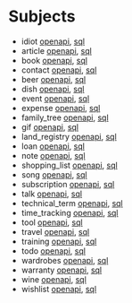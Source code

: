  # Subjects

* idiot [openapi](idiot/swagger/swagger.yml), [sql](idiot/sql/data.sql)
* article [openapi](article/swagger/swagger.yml), [sql](article/sql/data.sql)
* book [openapi](book/swagger/swagger.yml), [sql](book/sql/data.sql)
* contact [openapi](contact/swagger/swagger.yml), [sql](contact/sql/data.sql)
* beer [openapi](beer/swagger/swagger.yml), [sql](beer/sql/data.sql)
* dish [openapi](dish/swagger/swagger.yml), [sql](dish/sql/data.sql)
* event [openapi](event/swagger/swagger.yml), [sql](event/sql/data.sql)
* expense [openapi](expense/swagger/swagger.yml), [sql](expense/sql/data.sql)
* family_tree [openapi](family_tree/swagger/swagger.yml), [sql](family_tree/sql/data.sql)
* gif [openapi](gif/swagger/swagger.yml), [sql](gif/sql/data.sql)
* land_registry [openapi](land_registry/swagger/swagger.yml), [sql](land_registry/sql/data.sql)
* loan [openapi](loan/swagger/swagger.yml), [sql](loan/sql/data.sql)
* note [openapi](note/swagger/swagger.yml), [sql](note/sql/data.sql)
* shopping_list [openapi](shopping_list/swagger/swagger.yml), [sql](shopping_list/sql/data.sql)
* song [openapi](song/swagger/swagger.yml), [sql](song/sql/data.sql)
* subscription [openapi](subscription/swagger/swagger.yml), [sql](subscription/sql/data.sql)
* talk [openapi](talk/swagger/swagger.yml), [sql](talk/sql/data.sql)
* technical_term [openapi](technical_term/swagger/swagger.yml), [sql](technical_term/sql/data.sql)
* time_tracking [openapi](time_tracking/swagger/swagger.yml), [sql](time_tracking/sql/data.sql)
* tool [openapi](tool/swagger/swagger.yml), [sql](tool/sql/data.sql)
* travel [openapi](travel/swagger/swagger.yml), [sql](travel/sql/data.sql)
* training [openapi](training/swagger/swagger.yml), [sql](training/sql/data.sql)
* todo [openapi](todo/swagger/swagger.yml), [sql](todo/sql/data.sql)
* wardrobes [openapi](wardrobes/swagger/swagger.yml), [sql](wardrobes/sql/data.sql)
* warranty [openapi](warranty/swagger/swagger.yml), [sql](warranty/sql/data.sql)
* wine [openapi](wine/swagger/swagger.yml), [sql](wine/sql/data.sql)
* wishlist [openapi](wishlist/swagger/swagger.yml), [sql](wishlist/sql/data.sql)

